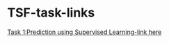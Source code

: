 # TSF-task-links

[Task 1:Prediction using Supervised Learning-link here](https://colab.research.google.com/drive/1EzecOkIcBkY0-ZQzHtuZsKPur9WTSlaI?usp=sharing)
